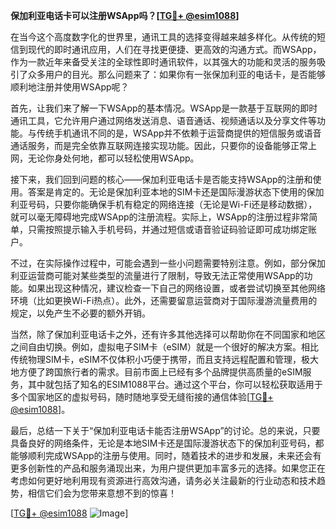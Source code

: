 **保加利亚电话卡可以注册WSApp吗？[[TG💪+ @esim1088](https://t.me/s/esim1088)]**

在当今这个高度数字化的世界里，通讯工具的选择变得越来越多样化。从传统的短信到现代的即时通讯应用，人们在寻找更便捷、更高效的沟通方式。而WSApp，作为一款近年来备受关注的全球性即时通讯软件，以其强大的功能和灵活的服务吸引了众多用户的目光。那么问题来了：如果你有一张保加利亚的电话卡，是否能够顺利地注册并使用WSApp呢？

首先，让我们来了解一下WSApp的基本情况。WSApp是一款基于互联网的即时通讯工具，它允许用户通过网络发送消息、语音通话、视频通话以及分享文件等功能。与传统手机通讯不同的是，WSApp并不依赖于运营商提供的短信服务或语音通话服务，而是完全依靠互联网连接实现功能。因此，只要你的设备能够正常上网，无论你身处何地，都可以轻松使用WSApp。

接下来，我们回到问题的核心——保加利亚电话卡是否能支持WSApp的注册和使用。答案是肯定的。无论是保加利亚本地的SIM卡还是国际漫游状态下使用的保加利亚号码，只要你能确保手机有稳定的网络连接（无论是Wi-Fi还是移动数据），就可以毫无障碍地完成WSApp的注册流程。实际上，WSApp的注册过程非常简单，只需按照提示输入手机号码，并通过短信或语音验证码验证即可成功绑定账户。

不过，在实际操作过程中，可能会遇到一些小问题需要特别注意。例如，部分保加利亚运营商可能对某些类型的流量进行了限制，导致无法正常使用WSApp的功能。如果出现这种情况，建议检查一下自己的网络设置，或者尝试切换至其他网络环境（比如更换Wi-Fi热点）。此外，还需要留意运营商对于国际漫游流量费用的规定，以免产生不必要的额外开销。

当然，除了保加利亚电话卡之外，还有许多其他选择可以帮助你在不同国家和地区之间自由切换。例如，虚拟电子SIM卡（eSIM）就是一个很好的解决方案。相比传统物理SIM卡，eSIM不仅体积小巧便于携带，而且支持远程配置和管理，极大地方便了跨国旅行者的需求。目前市面上已经有多个品牌提供高质量的eSIM服务，其中就包括了知名的ESIM1088平台。通过这个平台，你可以轻松获取适用于多个国家地区的虚拟号码，随时随地享受无缝衔接的通信体验[[TG💪+ @esim1088](https://t.me/s/esim1088)]。

最后，总结一下关于“保加利亚电话卡能否注册WSApp”的讨论。总的来说，只要具备良好的网络条件，无论是本地SIM卡还是国际漫游状态下的保加利亚号码，都能够顺利完成WSApp的注册与使用。同时，随着技术的进步和发展，未来还会有更多创新性的产品和服务涌现出来，为用户提供更加丰富多元的选择。如果您正在考虑如何更好地利用现有资源进行高效沟通，请务必关注最新的行业动态和技术趋势，相信它们会为您带来意想不到的惊喜！

[[TG💪+ @esim1088](https://t.me/s/esim1088) ![Image](https://i.postimg.cc/4NQfJmqS/Snipaste-2025-05-13-00-14-12.png)]